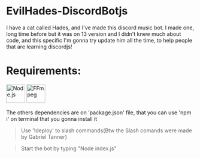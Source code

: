 # EvilHades-DiscordBotjs
I have a cat called Hades, and I've made this discord music bot. 
I made one, long time before but it was on 13 version and I didn't knew much about code, and this specific I'm gonna try update him all the time, to help people that are learning discordjs!

# Requirements:
   [<img title="Node.js" alt="Node.js" height=50px width=50px src="https://icon-library.com/images/nodejs-icon/nodejs-icon-1.jpg" />](https://nodejs.org) [<img title="FFmpeg" alt="FFmpeg" height=50px width=50px src="https://icon-library.com/images/ffmpeg-icon/ffmpeg-icon-20.jpg" />](https://ffmpeg.org/)

   The others dependencies are on 'package.json' file, that you can use 'npm i' on terminal that you gonna install it

> Use '!deploy' to slash commands(Btw the Slash comands were made by Gabriel Tanner)

>Start the bot by typing "Node index.js"
